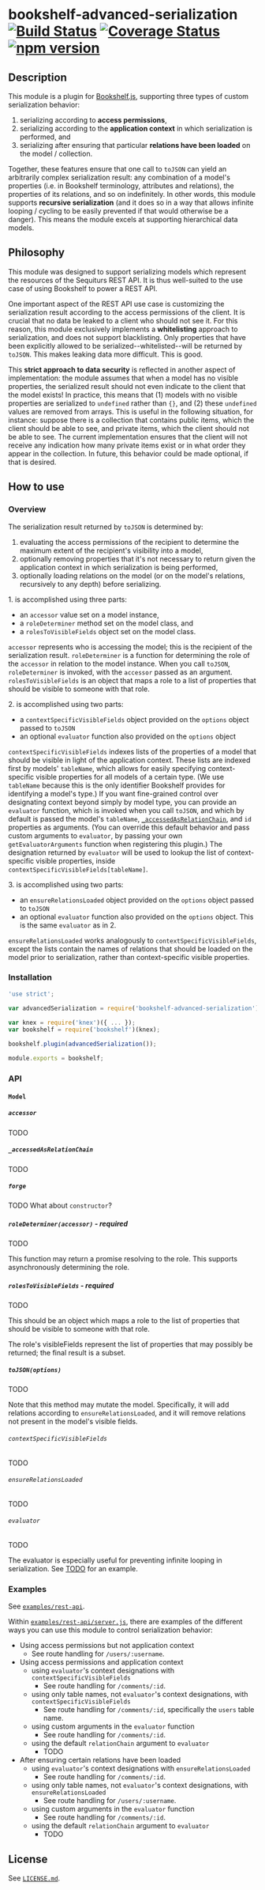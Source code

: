 # bookshelf-advanced-serialization [![Build Status](https://travis-ci.org/sequiturs/bookshelf-advanced-serialization.svg?branch=master)](https://travis-ci.org/sequiturs/bookshelf-advanced-serialization) [![Coverage Status](https://coveralls.io/repos/github/sequiturs/bookshelf-advanced-serialization/badge.svg?branch=master)](https://coveralls.io/github/sequiturs/bookshelf-advanced-serialization?branch=master) [![npm version](https://img.shields.io/npm/v/bookshelf-advanced-serialization.svg?style=flat)](https://www.npmjs.com/package/bookshelf-advanced-serialization)

## Description

This module is a plugin for [Bookshelf.js](https://github.com/tgriesser/bookshelf), supporting three types of custom serialization behavior:

1. serializing according to **access permissions**,
2. serializing according to the **application context** in which serialization is performed, and
3. serializing after ensuring that particular **relations have been loaded** on the model / collection.

Together, these features ensure that one call to `toJSON` can yield an arbitrarily complex serialization result: any combination of a model's properties (i.e. in Bookshelf terminology, attributes and relations), the properties of its relations, and so on indefinitely. In other words, this module supports **recursive serialization** (and it does so in a way that allows infinite looping / cycling to be easily prevented if that would otherwise be a danger). This means the module excels at supporting hierarchical data models.

## Philosophy

This module was designed to support serializing models which represent the resources of the Sequiturs REST API. It is thus well-suited to the use case of using Bookshelf to power a REST API.

One important aspect of the REST API use case is customizing the serialization result according to the access permissions of the client. It is crucial that no data be leaked to a client who should not see it. For this reason, this module exclusively implements a **whitelisting** approach to serialization, and does not support blacklisting. Only properties that have been explicitly allowed to be serialized--whitelisted--will be returned by `toJSON`. This makes leaking data more difficult. This is good.

This **strict approach to data security** is reflected in another aspect of implementation: the module assumes that when a model has no visible properties, the serialized result should not even indicate to the client that the model exists! In practice, this means that (1) models with no visible properties are serialized to `undefined` rather than `{}`, and (2) these `undefined` values are removed from arrays. This is useful in the following situation, for instance: suppose there is a collection that contains public items, which the client should be able to see, and private items, which the client should not be able to see. The current implementation ensures that the client will not receive any indication how many private items exist or in what order they appear in the collection. In future, this behavior could be made optional, if that is desired.

## How to use

### Overview

The serialization result returned by `toJSON` is determined by:

1. evaluating the access permissions of the recipient to determine the maximum extent of the recipient's visibility into a model,
2. optionally removing properties that it's not necessary to return given the application context in which serialization is being performed,
3. optionally loading relations on the model (or on the model's relations, recursively to any depth) before serializing.

1\. is accomplished using three parts:
- an `accessor` value set on a model instance,
- a `roleDeterminer` method set on the model class, and
- a `rolesToVisibleFields` object set on the model class.

`accessor` represents who is accessing the model; this is the recipient of the serialization result. `roleDeterminer` is a function for determining the role of the `accessor` in relation to the model instance. When you call `toJSON`, `roleDeterminer` is invoked, with the `accessor` passed as an argument. `rolesToVisibleFields` is an object that maps a role to a list of properties that should be visible to someone with that role.

2\. is accomplished using two parts:
- a `contextSpecificVisibleFields` object provided on the `options` object passed to `toJSON`
- an optional `evaluator` function also provided on the `options` object

`contextSpecificVisibleFields` indexes lists of the properties of a model that should be visible in light of the application context. These lists are indexed first by models' `tableName`, which allows for easily specifying context-specific visible properties for all models of a certain type. (We use `tableName` because this is the only identifier Bookshelf provides for identifying a model's type.) If you want fine-grained control over designating context beyond simply by model type, you can provide an `evaluator` function, which is invoked when you call `toJSON`, and which by default is passed the model's `tableName`, [`_accessedAsRelationChain`](#_accessedAsRelationChain), and `id` properties as arguments. (You can override this default behavior and pass custom arguments to `evaluator`, by passing your own `getEvaluatorArguments` function when registering this plugin.) The designation returned by `evaluator` will be used to lookup the list of context-specific visible properties, inside `contextSpecificVisibleFields[tableName]`.

3\. is accomplished using two parts:
- an `ensureRelationsLoaded` object provided on the `options` object passed to `toJSON`
- an optional `evaluator` function also provided on the `options` object. This is the same `evaluator` as in 2\.

`ensureRelationsLoaded` works analogously to `contextSpecificVisibleFields`, except the lists contain the names of relations that should be loaded on the model prior to serialization, rather than context-specific visible properties.

### Installation

```JavaScript
'use strict';

var advancedSerialization = require('bookshelf-advanced-serialization');

var knex = require('knex')({ ... });
var bookshelf = require('bookshelf')(knex);

bookshelf.plugin(advancedSerialization());

module.exports = bookshelf;
```

### API

#### `Model`

##### `accessor`

TODO

##### <a name="\_accessedAsRelationChain"></a>`_accessedAsRelationChain`

TODO

##### `forge`

TODO
What about `constructor`?

##### `roleDeterminer(accessor)` - required

TODO

This function may return a promise resolving to the role. This supports asynchronously determining the role.

##### `rolesToVisibleFields` - required

TODO

This should be an object which maps a role to the list of properties that should be visible to someone with that role.

The role's visibleFields represent the list of properties that may possibly be returned; the final result is a subset.

##### `toJSON(options)`

TODO

Note that this method may mutate the model. Specifically, it will add relations according to `ensureRelationsLoaded`, and it will remove relations not present in the model's visible fields.

###### `contextSpecificVisibleFields`

TODO

###### `ensureRelationsLoaded`

TODO

###### `evaluator`

TODO

The evaluator is especially useful for preventing infinite looping in serialization. See [TODO](TODO) for an example.

### Examples

See [`examples/rest-api`](https://github.com/sequiturs/bookshelf-advanced-serialization/tree/master/examples/rest-api).

Within [`examples/rest-api/server.js`](https://github.com/sequiturs/bookshelf-advanced-serialization/blob/master/examples/rest-api/server.js), there are examples of the different ways you can use this module to control serialization behavior:

- Using access permissions but not application context
    - See route handling for `/users/:username`.
- Using access permissions and application context
    - using `evaluator`'s context designations with `contextSpecificVisibleFields`
        - See route handling for `/comments/:id`.
    - using only table names, not `evaluator`'s context designations, with `contextSpecificVisibleFields`
        - See route handling for `/comments/:id`, specifically the `users` table name.
    - using custom arguments in the `evaluator` function
        - See route handling for `/comments/:id`.
    - using the default `relationChain` argument to `evaluator`
        - TODO
- After ensuring certain relations have been loaded
    - using `evaluator`'s context designations with `ensureRelationsLoaded`
        - See route handling for `/comments/:id`.
    - using only table names, not `evaluator`'s context designations, with `ensureRelationsLoaded`
        - See route handling for `/users/:username`.
    - using custom arguments in the `evaluator` function
        - See route handling for `/comments/:id`.
    - using the default `relationChain` argument to `evaluator`
        - TODO

## License

See [`LICENSE.md`](https://github.com/sequiturs/bookshelf-advanced-serialization/blob/master/LICENSE.md).
